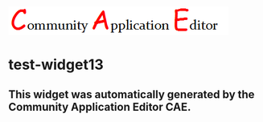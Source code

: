 ![CAE](https://github.com/cae-test/frontendComponent-test-widget13/blob/gh-pages/img/logo.png)  

test-widget13
===================


This widget was automatically generated by the Community Application Editor CAE.  
---------------
